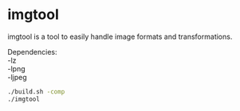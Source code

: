 # imgtool

imgtool is a tool to easily handle image formats and transformations.

Dependencies:\
        -lz\
        -lpng\
        -ljpeg

```sh
./build.sh -comp
./imgtool
```

